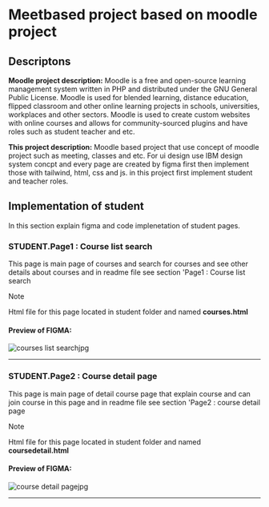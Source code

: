 # Meetbased project based on moodle project

## Descriptons

**Moodle project description:** Moodle is a free and open-source learning management system written in PHP and distributed under the GNU General Public License. Moodle is used for blended learning, distance education, flipped classroom and other online learning projects in schools, universities, workplaces and other sectors.
Moodle is used to create custom websites with online courses and allows for community-sourced plugins and have roles such as student teacher and etc.

**This project description:** Moodle based project that use concept of moodle project such as meeting, classes and etc. For ui design use IBM design system concpt and every page are created by figma first then implement those with tailwind, html, css and js. 
in this project first implement student and teacher roles.

## Implementation of student
In this section explain figma and code implenetation of student pages.
### STUDENT.Page1 : Course list search
This page is main page of courses and search for courses and see other details about courses and in readme file see section 'Page1 : Course list search
> [!Note]
> Html file for this page located in student folder and named **courses.html**

#### **Preview of FIGMA**:
![courses list searchjpg](https://github.com/user-attachments/assets/827ca773-ccc5-4d18-ba4b-36d8f932b9da)
___

### STUDENT.Page2 : Course detail page
This page is main page of detail course page that explain course and can join course in this page and in readme file see section 'Page2 : course detail page
> [!Note]
> Html file for this page located in student folder and named **coursedetail.html**

#### **Preview of FIGMA**:
![course detail pagejpg](https://github.com/user-attachments/assets/5958bcfb-ab59-47f7-878f-058b85783644)
___
